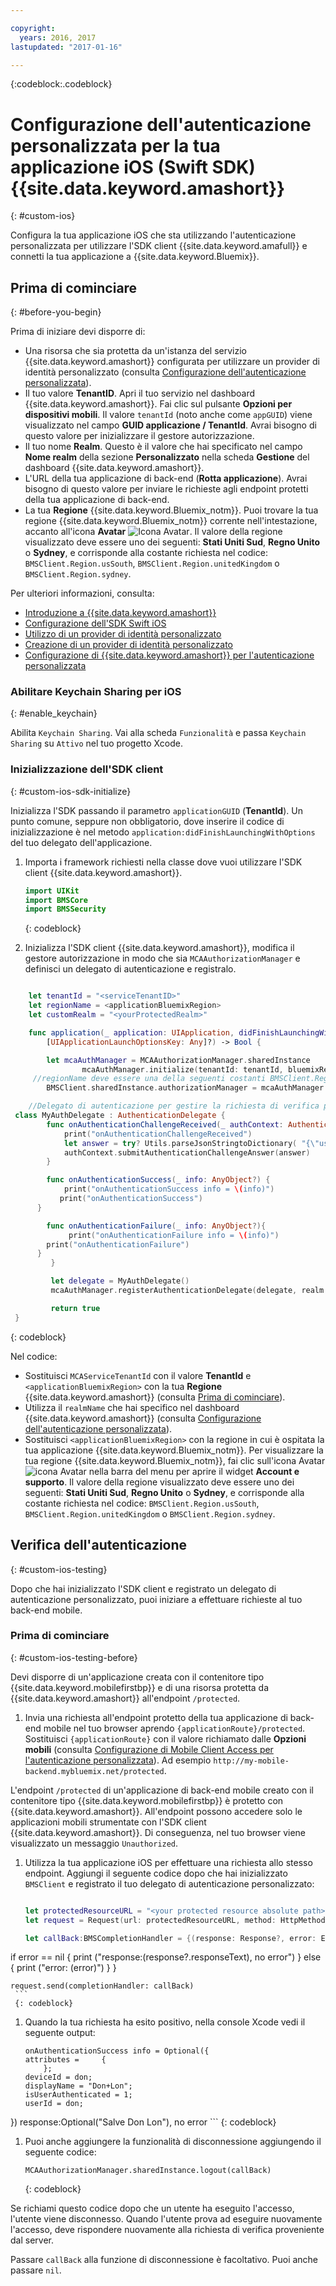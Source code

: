 ```yaml
---

copyright:
  years: 2016, 2017
lastupdated: "2017-01-16"

---
```


{:codeblock:.codeblock}


# Configurazione dell'autenticazione personalizzata per la tua applicazione iOS (Swift SDK) {{site.data.keyword.amashort}}
{: #custom-ios}

Configura la tua applicazione iOS che sta utilizzando l'autenticazione personalizzata per utilizzare l'SDK client {{site.data.keyword.amafull}} e connetti la tua applicazione a {{site.data.keyword.Bluemix}}.  


## Prima di cominciare
{: #before-you-begin}

Prima di iniziare devi disporre di:

* Una risorsa che sia protetta da un'istanza del servizio {{site.data.keyword.amashort}} configurata per utilizzare un provider di identità personalizzato (consulta [Configurazione dell'autenticazione personalizzata](custom-auth-config-mca.html)).  
* Il tuo valore **TenantID**. Apri il tuo servizio nel dashboard {{site.data.keyword.amashort}}. Fai clic sul pulsante **Opzioni per dispositivi mobili**. Il valore `tenantId` (noto anche come `appGUID`)  viene visualizzato nel campo **GUID applicazione / TenantId**. Avrai bisogno di questo valore per inizializzare il gestore autorizzazione.
* Il tuo nome **Realm**. Questo è il valore che hai specificato nel campo **Nome realm** della sezione **Personalizzato** nella scheda **Gestione** del dashboard {{site.data.keyword.amashort}}.
* L'URL della tua applicazione di back-end (**Rotta applicazione**). Avrai bisogno di questo valore per inviare le richieste agli endpoint protetti della tua applicazione di back-end.
* La tua **Regione** {{site.data.keyword.Bluemix_notm}}. Puoi trovare la tua regione {{site.data.keyword.Bluemix_notm}} corrente nell'intestazione, accanto all'icona **Avatar** ![Icona Avatar](images/face.jpg "Icona Avatar"). Il valore della regione visualizzato deve essere uno dei seguenti: **Stati Uniti Sud**, **Regno Unito** o **Sydney**, e corrisponde alla costante richiesta nel codice:  `BMSClient.Region.usSouth`, `BMSClient.Region.unitedKingdom` o `BMSClient.Region.sydney`.

Per ulteriori informazioni, consulta:
 * [Introduzione a {{site.data.keyword.amashort}}](index.html)
 * [Configurazione dell'SDK Swift iOS](getting-started-ios-swift-sdk.html)
 * [Utilizzo di un provider di identità personalizzato](custom-auth.html)
 * [Creazione di un provider di identità personalizzato](custom-auth-identity-provider.html)
 * [Configurazione di {{site.data.keyword.amashort}} per l'autenticazione personalizzata](custom-auth-config-mca.html)

### Abilitare Keychain Sharing per iOS
{: #enable_keychain}

Abilita `Keychain Sharing`. Vai alla scheda `Funzionalità` e passa `Keychain Sharing` su `Attivo` nel tuo progetto Xcode.


### Inizializzazione dell'SDK client
{: #custom-ios-sdk-initialize}

Inizializza l'SDK passando il parametro `applicationGUID` (**TenantId**). Un punto comune, seppure non obbligatorio, dove inserire il codice di inizializzazione è nel metodo `application:didFinishLaunchingWithOptions` del tuo delegato dell'applicazione.

1. Importa i framework richiesti nella classe dove vuoi utilizzare l'SDK client {{site.data.keyword.amashort}}.

	```Swift
	import UIKit
	import BMSCore
	import BMSSecurity
	```
	{: codeblock}

1. Inizializza l'SDK client {{site.data.keyword.amashort}}, modifica il gestore autorizzazione in modo che sia  `MCAAuthorizationManager` e definisci un delegato di autenticazione e registralo.

```Swift

	let tenantId = "<serviceTenantID>"
	let regionName = <applicationBluemixRegion>
	let customRealm = "<yourProtectedRealm>"

	func application(_ application: UIApplication, didFinishLaunchingWithOptions launchOptions: 
		[UIApplicationLaunchOptionsKey: Any]?) -> Bool {

		let mcaAuthManager = MCAAuthorizationManager.sharedInstance
	    		mcaAuthManager.initialize(tenantId: tenantId, bluemixRegion: regionName)
	 //regionName deve essere una della seguenti costanti BMSClient.Region: BMSClient.Region.usSouth, BMSClient.Region.unitedKingdom o BMSClient.Region.sydney
		BMSClient.sharedInstance.authorizationManager = mcaAuthManager

	//Delegato di autenticazione per gestire la richiesta di verifica personalizzata
 class MyAuthDelegate : AuthenticationDelegate {
		func onAuthenticationChallengeReceived(_ authContext: AuthenticationContext, challenge: AnyObject){
		    print("onAuthenticationChallengeReceived")
		    let answer = try? Utils.parseJsonStringtoDictionary( "{\"userName\":\"" + "test" + "\",\"password\":\"" + "test" + "\"}")
			authContext.submitAuthenticationChallengeAnswer(answer)
		}

		func onAuthenticationSuccess(_ info: AnyObject?) {
		    print("onAuthenticationSuccess info = \(info)")
           print("onAuthenticationSuccess")
      }

		func onAuthenticationFailure(_ info: AnyObject?){
		     print("onAuthenticationFailure info = \(info)")
        print("onAuthenticationFailure")
      }
	     }

	     let delegate = MyAuthDelegate()
	     mcaAuthManager.registerAuthenticationDelegate(delegate, realm: customRealm)

	     return true
 }


```
{: codeblock}

Nel codice:
* Sostituisci `MCAServiceTenantId` con il valore **TenantId** e `<applicationBluemixRegion>` con la tua **Regione** {{site.data.keyword.amashort}} (consulta [Prima di cominciare](##before-you-begin)).
* Utilizza il `realmName` che hai specifico nel dashboard {{site.data.keyword.amashort}} (consulta [Configurazione dell'autenticazione personalizzata](custom-auth-config-mca.html)).
* Sostituisci `<applicationBluemixRegion>` con la regione in cui è ospitata la tua applicazione {{site.data.keyword.Bluemix_notm}}. Per visualizzare la tua regione {{site.data.keyword.Bluemix_notm}}, fai clic sull'icona Avatar ![icona Avatar](images/face.jpg "icona Avatar")  nella barra del menu per aprire il widget **Account e supporto**.  Il valore della regione visualizzato deve essere uno dei seguenti: **Stati Uniti Sud**, **Regno Unito** o **Sydney**, e corrisponde alla costante richiesta nel codice:  `BMSClient.Region.usSouth`, `BMSClient.Region.unitedKingdom` o `BMSClient.Region.sydney`.


## Verifica dell'autenticazione
{: #custom-ios-testing}

Dopo che hai inizializzato l'SDK client e registrato un delegato di autenticazione personalizzato, puoi iniziare a effettuare richieste al tuo back-end mobile.

### Prima di cominciare
{: #custom-ios-testing-before}

 Devi disporre di un'applicazione creata con il contenitore tipo {{site.data.keyword.mobilefirstbp}} e di una risorsa protetta da {{site.data.keyword.amashort}} all'endpoint `/protected`.

1. Invia una richiesta all'endpoint protetto della tua applicazione di back-end mobile nel tuo browser aprendo `{applicationRoute}/protected`. Sostituisci   `{applicationRoute}` con il valore richiamato dalle **Opzioni mobili** (consulta [Configurazione di Mobile Client Access per l'autenticazione personalizzata](#custom-auth-ios-configmca)). Ad esempio `http://my-mobile-backend.mybluemix.net/protected`.

 L'endpoint `/protected` di un'applicazione di back-end mobile creato con il contenitore tipo {{site.data.keyword.mobilefirstbp}} è protetto con {{site.data.keyword.amashort}}. All'endpoint possono accedere solo le applicazioni mobili strumentate con l'SDK client {{site.data.keyword.amashort}}. Di conseguenza, nel tuo browser viene visualizzato un messaggio `Unauthorized`.

1. Utilizza la tua applicazione iOS per effettuare una richiesta allo stesso endpoint. Aggiungi il seguente codice dopo che hai inizializzato `BMSClient` e registrato il tuo delegato di autenticazione personalizzato:

    ```Swift

	let protectedResourceURL = "<your protected resource absolute path>"
	let request = Request(url: protectedResourceURL, method: HttpMethod.GET)

	let callBack:BMSCompletionHandler = {(response: Response?, error: Error?) in
  if error == nil {
	       print ("response:\(response?.responseText), no error")
 } else {
	       print ("error: \(error)")
  }
	}

	request.send(completionHandler: callBack)
     ```
     {: codeblock}

1. Quando la tua richiesta ha esito positivo, nella console Xcode vedi il seguente output:

	 ```
	 onAuthenticationSuccess info = Optional({
     attributes =     {
	     };
     deviceId = don;
     displayName = "Don+Lon";
     isUserAuthenticated = 1;
     userId = don;
 })
	 response:Optional("Salve Don Lon"), no error
	 ```
	 {: codeblock}

1. Puoi anche aggiungere la funzionalità di disconnessione aggiungendo il seguente codice:

	 ```
	 MCAAuthorizationManager.sharedInstance.logout(callBack)
	 ```
	 {: codeblock}

 Se richiami questo codice dopo che un utente ha eseguito l'accesso, l'utente viene disconnesso. Quando l'utente prova ad eseguire nuovamente l'accesso, deve rispondere nuovamente alla richiesta di verifica proveniente dal server.

 Passare `callBack` alla funzione di disconnessione è facoltativo. Puoi anche passare `nil`.
